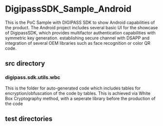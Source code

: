 # DigipassSDK_Sample_Android
This is the PoC Sample with DIGIPASS SDK to show Android capabilities of the product. The Android project includes several basic UI for the showcase of DigipassSDK, which provides multifactor authentication capabilities with symmetric key generation. establishing secure channel with DSAPP and integration of several OEM libraries such as face recognition or color QR code.

## src directory

### digipass.sdk.utils.wbc
This is the folder for auto-generated code which includes tables for encryption/obfuscation of the code by tables. This is achieved via White Box Cryptography method, with a seperate library before the production of the code

## test directories
